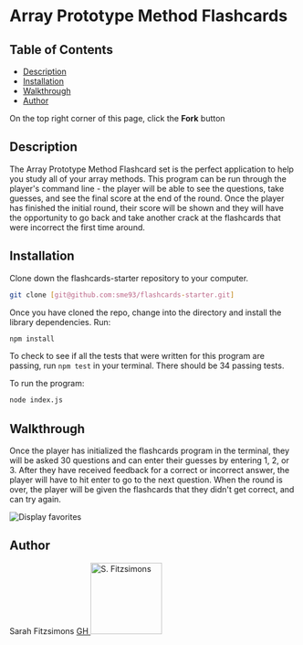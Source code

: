 # Array Prototype Method Flashcards

## Table of Contents

- [Description](#description)
- [Installation](#installation)
- [Walkthrough](#walkthrough)
- [Author](#author)

On the top right corner of this page, click the **Fork** button

## Description

The Array Prototype Method Flashcard set is the perfect application to help you study all of your array methods. This program can be run through the player's command line - the player will be able to see the questions, take guesses, and see the final score at the end of the round. Once the player has finished the initial round, their score will be shown and they will have the opportunity to go back and take another crack at the flashcards that were incorrect
the first time around.

## Installation

Clone down the flashcards-starter repository to your computer.

```bash
git clone [git@github.com:sme93/flashcards-starter.git]
```

Once you have cloned the repo, change into the directory and install the library dependencies. Run:

```bash
npm install
```

To check to see if all the tests that were written for this program are passing, run `npm test` in your terminal. There should be 34 passing tests.

To run the program:

```bash
node index.js
```

## Walkthrough

Once the player has initialized the flashcards program in the terminal, they will be asked 30 questions and can enter their guesses by entering 1, 2, or 3. After they have received feedback for a correct or incorrect
answer, the player will have to hit enter to go to the next question. When the round is over, the player will be given the flashcards that they didn't get correct, and can try again.

![Display favorites](https://media.giphy.com/media/h49v3Xy3YyFEzhqdQc/giphy.gif)

## Author

Sarah Fitzsimons <a href="https://github.com/sme93">GH <img src="https://avatars.githubusercontent.com/u/74980483?s=400&u=666d5f139d0c221d8555a16e7f1b99069b6b9b0b&v=4" alt="S. Fitzsimons" width="125" height="auto" />
